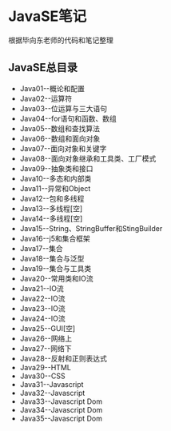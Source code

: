 # JavaSE笔记
根据毕向东老师的代码和笔记整理


## JavaSE总目录
- Java01--概论和配置
- Java02--运算符
- Java03--位运算与三大语句
- Java04--for语句和函数、数组
- Java05--数组和查找算法
- Java06--数组和面向对象
- Java07--面向对象和关键字
- Java08--面向对象继承和工具类、工厂模式
- Java09--抽象类和接口
- Java10--多态和内部类
- Java11--异常和Object
- Java12--包和多线程
- Java13--多线程[空]
- Java14--多线程[空]
- Java15--String、StringBuffer和StingBuilder
- Java16--j5和集合框架
- Java17--集合
- Java18--集合与泛型
- Java19--集合与工具类
- Java20--常用类和IO流
- Java21--IO流
- Java22--IO流
- Java23--IO流
- Java24--IO流
- Java25--GUI[空]
- Java26--网络上
- Java27--网络下
- Java28--反射和正则表达式
- Java29--HTML
- Java30--CSS
- Java31--Javascript
- Java32--Javascript
- Java33--Javascript Dom
- Java34--Javascript Dom
- Java35--Javascript Dom